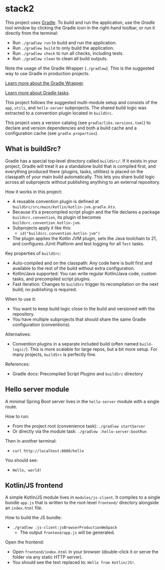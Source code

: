 # stack2

This project uses [Gradle](https://gradle.org/).
To build and run the application, use the *Gradle* tool window by clicking the Gradle icon in the right-hand toolbar,
or run it directly from the terminal:

* Run `./gradlew run` to build and run the application.
* Run `./gradlew build` to only build the application.
* Run `./gradlew check` to run all checks, including tests.
* Run `./gradlew clean` to clean all build outputs.

Note the usage of the Gradle Wrapper (`./gradlew`).
This is the suggested way to use Gradle in production projects.

[Learn more about the Gradle Wrapper](https://docs.gradle.org/current/userguide/gradle_wrapper.html).

[Learn more about Gradle tasks](https://docs.gradle.org/current/userguide/command_line_interface.html#common_tasks).

This project follows the suggested multi-module setup and consists of the `app`, `utils`, and `hello-server` subprojects.
The shared build logic was extracted to a convention plugin located in `buildSrc`.

This project uses a version catalog (see `gradle/libs.versions.toml`) to declare and version dependencies
and both a build cache and a configuration cache (see `gradle.properties`).

## What is buildSrc?

Gradle has a special top‑level directory called `buildSrc/`. If it exists in your project, Gradle will treat it as a standalone build that is compiled first, and everything produced there (plugins, tasks, utilities) is placed on the classpath of your main build automatically. This lets you share build logic across all subprojects without publishing anything to an external repository.

How it works in this project:
- A reusable convention plugin is defined at `buildSrc/src/main/kotlin/kotlin-jvm.gradle.kts`.
- Because it’s a precompiled script plugin and the file declares a package `buildsrc.convention`, its plugin id becomes `buildsrc.convention.kotlin-jvm`.
- Subprojects apply it like this:
  - `id("buildsrc.convention.kotlin-jvm")`
- The plugin applies the Kotlin JVM plugin, sets the Java toolchain to 21, and configures JUnit Platform and test logging for all `Test` tasks.

Key properties of `buildSrc`:
- Auto-compiled and on the classpath: Any code here is built first and available to the rest of the build without extra configuration.
- Kotlin/Java supported: You can write regular Kotlin/Java code, custom tasks, and precompiled script plugins.
- Fast iteration: Changes to `buildSrc` trigger its recompilation on the next build; no publishing is required.

When to use it:
- You want to keep build logic close to the build and versioned with the repository.
- You have multiple subprojects that should share the same Gradle configuration (conventions).

Alternatives:
- Convention plugins in a separate included build (often named `build-logic/`). This is more scalable for large repos, but a bit more setup. For many projects, `buildSrc` is perfectly fine.

References:
- Gradle docs: Precompiled Script Plugins and `buildSrc` directory


## Hello server module

A minimal Spring Boot server lives in the `hello-server` module with a single route.

How to run:
- From the project root (convenience task): `./gradlew startServer`
- Or directly via the module task: `./gradlew :hello-server:bootRun`

Then in another terminal:
- `curl http://localhost:8080/hello`

You should see:
- `Hello, world!`

## Kotlin/JS frontend

A simple Kotlin/JS module lives in `modules/js-client`. It compiles to a single bundle `app.js` that is written to the root-level `frontend/` directory alongside an `index.html` file.

How to build the JS bundle:
- `./gradlew :js-client:jsBrowserProductionWebpack`
  - The output `frontend/app.js` will be generated.

Open the frontend:
- Open `frontend/index.html` in your browser (double-click it or serve the folder via any static HTTP server).
- You should see the text replaced to: `Hello from Kotlin/JS!`.
